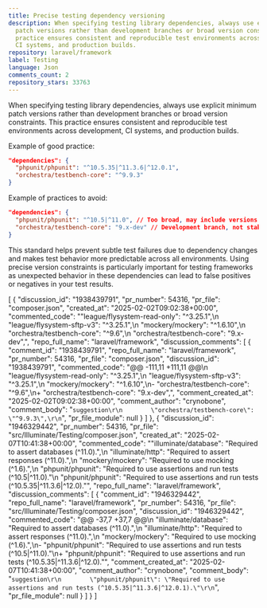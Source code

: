 ```yaml
---
title: Precise testing dependency versioning
description: When specifying testing library dependencies, always use explicit minimum
  patch versions rather than development branches or broad version constraints. This
  practice ensures consistent and reproducible test environments across development,
  CI systems, and production builds.
repository: laravel/framework
label: Testing
language: Json
comments_count: 2
repository_stars: 33763
---
```


When specifying testing library dependencies, always use explicit minimum patch versions rather than development branches or broad version constraints. This practice ensures consistent and reproducible test environments across development, CI systems, and production builds.

Example of good practice:
```json
"dependencies": {
  "phpunit/phpunit": "^10.5.35|^11.3.6|^12.0.1",
  "orchestra/testbench-core": "^9.9.3"
}
```

Example of practices to avoid:
```json
"dependencies": {
  "phpunit/phpunit": "^10.5|^11.0", // Too broad, may include versions with issues
  "orchestra/testbench-core": "9.x-dev" // Development branch, not stable
}
```

This standard helps prevent subtle test failures due to dependency changes and makes test behavior more predictable across all environments. Using precise version constraints is particularly important for testing frameworks as unexpected behavior in these dependencies can lead to false positives or negatives in your test results.


[
  {
    "discussion_id": "1938439791",
    "pr_number": 54316,
    "pr_file": "composer.json",
    "created_at": "2025-02-02T09:02:38+00:00",
    "commented_code": "\"league/flysystem-read-only\": \"^3.25.1\",\n        \"league/flysystem-sftp-v3\": \"^3.25.1\",\n        \"mockery/mockery\": \"^1.6.10\",\n        \"orchestra/testbench-core\": \"^9.6\",\n        \"orchestra/testbench-core\": \"9.x-dev\",",
    "repo_full_name": "laravel/framework",
    "discussion_comments": [
      {
        "comment_id": "1938439791",
        "repo_full_name": "laravel/framework",
        "pr_number": 54316,
        "pr_file": "composer.json",
        "discussion_id": "1938439791",
        "commented_code": "@@ -111,11 +111,11 @@\n         \"league/flysystem-read-only\": \"^3.25.1\",\n         \"league/flysystem-sftp-v3\": \"^3.25.1\",\n         \"mockery/mockery\": \"^1.6.10\",\n-        \"orchestra/testbench-core\": \"^9.6\",\n+        \"orchestra/testbench-core\": \"9.x-dev\",",
        "comment_created_at": "2025-02-02T09:02:38+00:00",
        "comment_author": "crynobone",
        "comment_body": "```suggestion\r\n        \"orchestra/testbench-core\": \"^9.9.3\",\r\n```",
        "pr_file_module": null
      }
    ]
  },
  {
    "discussion_id": "1946329442",
    "pr_number": 54316,
    "pr_file": "src/Illuminate/Testing/composer.json",
    "created_at": "2025-02-07T10:41:38+00:00",
    "commented_code": "\"illuminate/database\": \"Required to assert databases (^11.0).\",\n        \"illuminate/http\": \"Required to assert responses (^11.0).\",\n        \"mockery/mockery\": \"Required to use mocking (^1.6).\",\n        \"phpunit/phpunit\": \"Required to use assertions and run tests (^10.5|^11.0).\"\n        \"phpunit/phpunit\": \"Required to use assertions and run tests (^10.5.35|^11.3.6|^12.0).\"",
    "repo_full_name": "laravel/framework",
    "discussion_comments": [
      {
        "comment_id": "1946329442",
        "repo_full_name": "laravel/framework",
        "pr_number": 54316,
        "pr_file": "src/Illuminate/Testing/composer.json",
        "discussion_id": "1946329442",
        "commented_code": "@@ -37,7 +37,7 @@\n         \"illuminate/database\": \"Required to assert databases (^11.0).\",\n         \"illuminate/http\": \"Required to assert responses (^11.0).\",\n         \"mockery/mockery\": \"Required to use mocking (^1.6).\",\n-        \"phpunit/phpunit\": \"Required to use assertions and run tests (^10.5|^11.0).\"\n+        \"phpunit/phpunit\": \"Required to use assertions and run tests (^10.5.35|^11.3.6|^12.0).\"",
        "comment_created_at": "2025-02-07T10:41:38+00:00",
        "comment_author": "crynobone",
        "comment_body": "```suggestion\r\n        \"phpunit/phpunit\": \"Required to use assertions and run tests (^10.5.35|^11.3.6|^12.0.1).\"\r\n```",
        "pr_file_module": null
      }
    ]
  }
]
